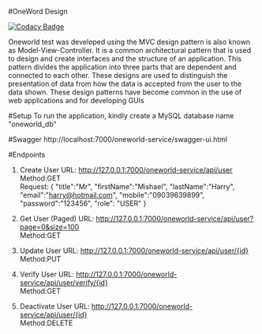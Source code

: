 #OneWord Design

[![Codacy Badge](https://api.codacy.com/project/badge/Grade/4b02a2733ddd4f6f9d43c9805b065aa2)](https://app.codacy.com/gh/mishaelharry/OneWord?utm_source=github.com&utm_medium=referral&utm_content=mishaelharry/OneWord&utm_campaign=Badge_Grade_Settings)

Oneworld test was developed using the MVC design pattern is also known as Model-View-Controller. It is a common architectural pattern that is used to design and create interfaces and the structure of an application.
This pattern divides the application into three parts that are dependent and connected to each other. These designs are used to distinguish the presentation of data from how the data is accepted from the user to the 
data shown. These design patterns have become common in the use of web applications and for developing GUIs

#Setup
To run the application, kindly create a MySQL database name "oneworld_db"

#Swagger
http://localhost:7000/oneworld-service/swagger-ui.html

#Endpoints
1.  Create User
URL: http://127.0.0.1:7000/oneworld-service/api/user<br>
Method:GET<br>
Request:
{
    "title":"Mr",
    "firstName":"Mishael",
    "lastName":"Harry",
    "email":"harry@hotmail.com",
    "mobile":"09039639899",
    "password":"123456",
    "role": "USER"
}

2.  Get User (Paged)
URL: http://127.0.0.1:7000/oneworld-service/api/user?page=0&size=100 <br>
Method:GET<br>

3.  Update User
URL: http://127.0.0.1:7000/oneworld-service/api/user/{id} <br>
Method:PUT<br>

4.  Verify User
URL: http://127.0.0.1:7000/oneworld-service/api/user/verify/{id}<br>
Method:GET<br>

5.  Deactivate User
URL: http://127.0.0.1:7000/oneworld-service/api/user/{id}<br>
Method:DELETE<br>